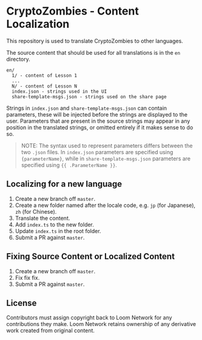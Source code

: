 # CryptoZombies - Content Localization

This repository is used to translate CryptoZombies to other languages.

The source content that should be used for all translations is in the `en` directory.

```
en/
  1/ - content of Lesson 1
  ...
  N/ - content of Lesson N
  index.json - strings used in the UI
  share-template-msgs.json - strings used on the share page
```

Strings in `index.json` and `share-template-msgs.json` can contain parameters,
these will be injected before the strings are displayed to the user. Parameters
that are present in the source strings may appear in any position in the
translated strings, or omitted entirely if it makes sense to do so.

>NOTE: The syntax used to represent parameters differs between the two `.json`
>      files. In `index.json` parameters are specified using `{parameterName}`,
>      while in `share-template-msgs.json` parameters are specified using
>      `{{ .ParameterName }}`.

## Localizing for a new language
1. Create a new branch off `master`.
2. Create a new folder named after the locale code, e.g. `jp` (for Japanese), `zh` (for Chinese).
3. Translate the content.
4. Add `index.ts` to the new folder.
5. Update `index.ts` in the root folder.
6. Submit a PR against `master`.

## Fixing Source Content or Localized Content
1. Create a new branch off `master`.
2. Fix fix fix.
3. Submit a PR against `master`.


 
## License

Contributors must assign copyright back to Loom Network for any contributions they make.
Loom Network retains ownership of any derivative work created from original content.
